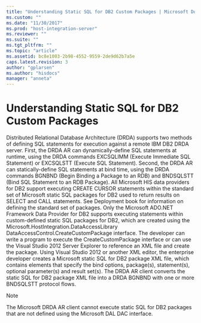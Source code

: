 ```yaml
---
title: "Understanding Static SQL for DB2 Custom Packages | Microsoft Docs"
ms.custom: ""
ms.date: "11/30/2017"
ms.prod: "host-integration-server"
ms.reviewer: ""
ms.suite: ""
ms.tgt_pltfrm: ""
ms.topic: "article"
ms.assetid: bc8e1003-2b98-4552-9559-2de9d62b7a5e
caps.latest.revision: 3
author: "gplarsen"
ms.author: "hisdocs"
manager: "anneta"
---
```

# Understanding Static SQL for DB2 Custom Packages
Distributed Relational Database Architecture (DRDA) supports two methods of defining SQL statements for execution against a remote IBM DB2 DRDA server. First, the DRDA AR can dynamically-define SQL statements at runtime, using the DRDA commands EXCSQLIMM (Execute Immediate SQL Statement) or EXCSQLSTT (Execute SQL Statement). Second, the DRDA AR can statically-define SQL statements at bind time, using the DRDA commands BGNBND (Begin Binding a Package to an RDB) and BNDSQLSTT (Bind SQL Statement to an RDB Package). All Microsoft HIS data providers for DB2 support executing CREATE CURSOR statements within the standard set of Microsoft static SQL packages for DB2 used to return results on SELECT and CALL statements. See Deployment book for information on defining the standard set of packages. Only the Microsoft ADO.NET Framework Data Provider for DB2 supports executing statements within custom-defined static SQL packages for DB2, which are created using the Microsoft.HostIntegration.DataAccessLibrary DataAccessControl.CreateCustomPackage interface. The developer can write a program to execute the CreateCustomPackage interface or can use the Visual Studio 2012 Server Explorer to reference an XML file and create the package. Using Visual Studio 2012 or another XML editor, the enterprise developer creates a Microsoft static SQL for DB2 package XML file, which contains elements that specify the bind options, package(s), statement(s), optional parameter(s) and result set(s). The DRDA AR client converts the static SQL for DB2 package XML file into a DRDA BGNBND with one or more BNDSQLSTT protocol flows.  
  
> [!NOTE]
>  The Microsoft DRDA AR client cannot execute static SQL for DB2 packages that are not defined using the Microsoft DAL DAC interface.